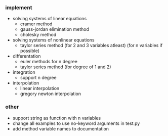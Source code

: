 ### implement
- solving systems of linear equations
  - cramer method
  - gauss-jordan elimination method
  - cholesky method
- solving systems of nonlinear equations
  - taylor series method (for 2 and 3 variables atleast) (for n variables if possible)
- differentation
  - euler methods for n degree
  - taylor series method (for degree of 1 and 2)
- integration
  - support n degree
- interpolation
  - linear interpolation
  - gregory newton interpolation
### other
- support string as function with n variables
- change all examples to use no-keyword arguments in test.py
- add method variable names to documentation
